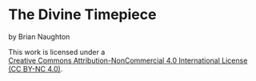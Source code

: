 # The Divine Timepiece  
by Brian Naughton  

This work is licensed under a  
[Creative Commons Attribution-NonCommercial 4.0 International License (CC BY-NC 4.0)](https://creativecommons.org/licenses/by-nc/4.0/legalcode.txt).
